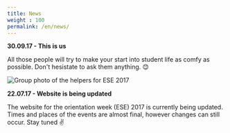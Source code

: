 ```yaml
---
title: News
weight : 100
permalink: /en/news/
---
```


**30.09.17 - This is us**

All those people will try to make your start into student life as comfy as possible. Don't hesistate to ask them anything. :blush:

<img src="{% asset_path helpers17-small.jpg %}" srcset="{% asset_path helpers17-medium.jpg %} 640w, {% asset_path helpers17-large.jpg %} 1000w" alt="Group photo of the helpers for ESE 2017" /> 

**22.07.17 - Website is being updated**

The website for the orientation week (ESE) 2017 is currently being updated. Times and places of the events are almost final, however changes can still occur. Stay tuned :v: